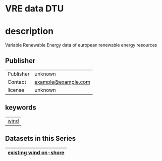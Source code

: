 
VRE data DTU
============

# description
  
Variable Renewable Energy data of european renewable energy resources
## Publisher

|||
| :--- | :--- |
|Publisher|unknown|
|Contact|example@example.com|
|license|unknown|

## keywords

||
| :--- |
|[wind](fajfafl.md)|

## Datasets in this Series

|[existing wind on-shore](ewrcqwfeb.md)|
| :--- |

